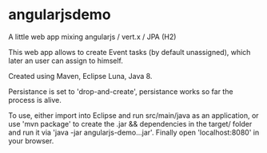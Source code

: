# angularjsdemo
A little web app mixing angularjs / vert.x / JPA (H2)

This web app allows to create Event tasks (by default unassigned), which later an user can assign to himself.

Created using Maven, Eclipse Luna, Java 8.

Persistance is set to 'drop-and-create', persistance works so far the process is alive. 

To use, either import into Eclipse and run src/main/java as an application, or use 'mvn package' to create the .jar && dependencies in the target/ folder and run it via 'java -jar angularjs-demo...jar'. Finally open 'localhost:8080' in your browser.


